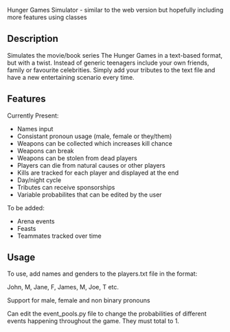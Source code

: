 Hunger Games Simulator - similar to the web version but hopefully including more features using classes

## Description
Simulates the movie/book series The Hunger Games in a text-based format, but with a twist. Instead of generic teenagers include your own friends, family or favourite celebrities. Simply add your tributes to the text file and have a new entertaining scenario every time.

## Features
Currently Present:
- Names input
- Consistant pronoun usage (male, female or they/them)
- Weapons can be collected which increases kill chance
- Weapons can break
- Weapons can be stolen from dead players
- Players can die from natural causes or other players
- Kills are tracked for each player and displayed at the end
- Day/night cycle
- Tributes can receive sponsorships
- Variable probabilites that can be edited by the user

To be added:
- Arena events
- Feasts
- Teammates tracked over time

## Usage
To use, add names and genders to the players.txt file in the format:

John, M, Jane, F, James, M, Joe, T etc.

Support for male, female and non binary pronouns

Can edit the event_pools.py file to change the probabilities of different events happening throughout the game. They must total to 1.
